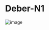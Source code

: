 # Deber-N1
![image](https://user-images.githubusercontent.com/104913700/201247759-3e024c26-5de8-47f5-bc49-5ca830464e79.png)



